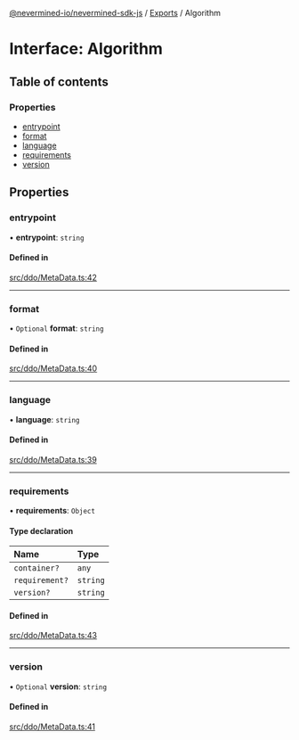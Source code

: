 [@nevermined-io/nevermined-sdk-js](../README.md) / [Exports](../modules.md) / Algorithm

# Interface: Algorithm

## Table of contents

### Properties

- [entrypoint](Algorithm.md#entrypoint)
- [format](Algorithm.md#format)
- [language](Algorithm.md#language)
- [requirements](Algorithm.md#requirements)
- [version](Algorithm.md#version)

## Properties

### entrypoint

• **entrypoint**: `string`

#### Defined in

[src/ddo/MetaData.ts:42](https://github.com/nevermined-io/sdk-js/blob/7ffb970/src/ddo/MetaData.ts#L42)

___

### format

• `Optional` **format**: `string`

#### Defined in

[src/ddo/MetaData.ts:40](https://github.com/nevermined-io/sdk-js/blob/7ffb970/src/ddo/MetaData.ts#L40)

___

### language

• **language**: `string`

#### Defined in

[src/ddo/MetaData.ts:39](https://github.com/nevermined-io/sdk-js/blob/7ffb970/src/ddo/MetaData.ts#L39)

___

### requirements

• **requirements**: `Object`

#### Type declaration

| Name | Type |
| :------ | :------ |
| `container?` | `any` |
| `requirement?` | `string` |
| `version?` | `string` |

#### Defined in

[src/ddo/MetaData.ts:43](https://github.com/nevermined-io/sdk-js/blob/7ffb970/src/ddo/MetaData.ts#L43)

___

### version

• `Optional` **version**: `string`

#### Defined in

[src/ddo/MetaData.ts:41](https://github.com/nevermined-io/sdk-js/blob/7ffb970/src/ddo/MetaData.ts#L41)
